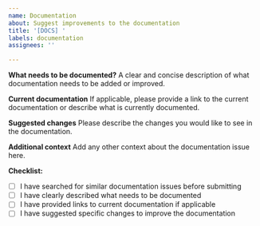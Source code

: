 ```yaml
---
name: Documentation
about: Suggest improvements to the documentation
title: '[DOCS] '
labels: documentation
assignees: ''

---
```


**What needs to be documented?**
A clear and concise description of what documentation needs to be added or improved.

**Current documentation**
If applicable, please provide a link to the current documentation or describe what is currently documented.

**Suggested changes**
Please describe the changes you would like to see in the documentation.

**Additional context**
Add any other context about the documentation issue here.

**Checklist:**
- [ ] I have searched for similar documentation issues before submitting
- [ ] I have clearly described what needs to be documented
- [ ] I have provided links to current documentation if applicable
- [ ] I have suggested specific changes to improve the documentation 
